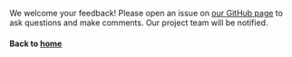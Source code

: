 We welcome your feedback! Please open an issue on [our GitHub page](https://github.com/galterdatalab/issues) to ask questions and make comments. Our project team will be notified.

#### Back to [home](https://galterdatalab.github.io/)
